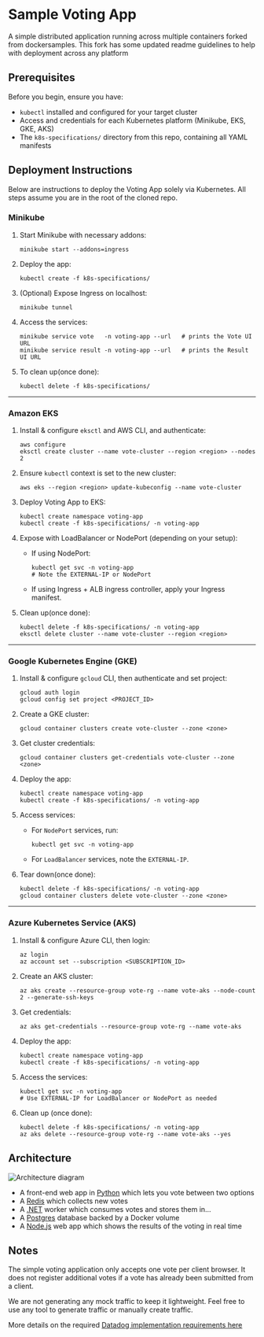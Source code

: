 # Sample Voting App

A simple distributed application running across multiple containers forked from dockersamples. This fork has some updated readme guidelines to help with deployment across any platform

## Prerequisites

Before you begin, ensure you have:
- `kubectl` installed and configured for your target cluster
- Access and credentials for each Kubernetes platform (Minikube, EKS, GKE, AKS)
- The `k8s-specifications/` directory from this repo, containing all YAML manifests

## Deployment Instructions

Below are instructions to deploy the Voting App solely via Kubernetes. All steps assume you are in the root of the cloned repo.

### Minikube

1. Start Minikube with necessary addons:
   ```shell
   minikube start --addons=ingress
   ```
2. Deploy the app:
   ```shell
   kubectl create -f k8s-specifications/
   ```
3. (Optional) Expose Ingress on localhost:
   ```shell
   minikube tunnel
   ```
4. Access the services:
   ```shell
   minikube service vote   -n voting-app --url   # prints the Vote UI URL
   minikube service result -n voting-app --url   # prints the Result UI URL
   ```
5. To clean up(once done):
   ```shell
   kubectl delete -f k8s-specifications/
   ```

---

### Amazon EKS

1. Install & configure `eksctl` and AWS CLI, and authenticate:
   ```shell
   aws configure
   eksctl create cluster --name vote-cluster --region <region> --nodes 2
   ```
2. Ensure `kubectl` context is set to the new cluster:
   ```shell
   aws eks --region <region> update-kubeconfig --name vote-cluster
   ```
3. Deploy Voting App to EKS:
   ```shell
   kubectl create namespace voting-app
   kubectl create -f k8s-specifications/ -n voting-app
   ```
4. Expose with LoadBalancer or NodePort (depending on your setup):
   - If using NodePort:
     ```shell
     kubectl get svc -n voting-app
     # Note the EXTERNAL-IP or NodePort
     ```
   - If using Ingress + ALB ingress controller, apply your Ingress manifest.

5. Clean up(once done):
   ```shell
   kubectl delete -f k8s-specifications/ -n voting-app
   eksctl delete cluster --name vote-cluster --region <region>
   ```

---

### Google Kubernetes Engine (GKE)

1. Install & configure `gcloud` CLI, then authenticate and set project:
   ```shell
   gcloud auth login
   gcloud config set project <PROJECT_ID>
   ```
2. Create a GKE cluster:
   ```shell
   gcloud container clusters create vote-cluster --zone <zone>
   ```
3. Get cluster credentials:
   ```shell
   gcloud container clusters get-credentials vote-cluster --zone <zone>
   ```
4. Deploy the app:
   ```shell
   kubectl create namespace voting-app
   kubectl create -f k8s-specifications/ -n voting-app
   ```
5. Access services:
   - For `NodePort` services, run:
     ```shell
     kubectl get svc -n voting-app
     ```
   - For `LoadBalancer` services, note the `EXTERNAL-IP`.

6. Tear down(once done):
   ```shell
   kubectl delete -f k8s-specifications/ -n voting-app
   gcloud container clusters delete vote-cluster --zone <zone>
   ```

---

### Azure Kubernetes Service (AKS)

1. Install & configure Azure CLI, then login:
   ```shell
   az login
   az account set --subscription <SUBSCRIPTION_ID>
   ```
2. Create an AKS cluster:
   ```shell
   az aks create --resource-group vote-rg --name vote-aks --node-count 2 --generate-ssh-keys
   ```
3. Get credentials:
   ```shell
   az aks get-credentials --resource-group vote-rg --name vote-aks
   ```
4. Deploy the app:
   ```shell
   kubectl create namespace voting-app
   kubectl create -f k8s-specifications/ -n voting-app
   ```
5. Access the services:
   ```shell
   kubectl get svc -n voting-app
   # Use EXTERNAL-IP for LoadBalancer or NodePort as needed
   ```
6. Clean up (once done):
   ```shell
   kubectl delete -f k8s-specifications/ -n voting-app
   az aks delete --resource-group vote-rg --name vote-aks --yes

## Architecture

![Architecture diagram](architecture.excalidraw.png)

* A front-end web app in [Python](/vote) which lets you vote between two options
* A [Redis](https://hub.docker.com/_/redis/) which collects new votes
* A [.NET](/worker/) worker which consumes votes and stores them in…
* A [Postgres](https://hub.docker.com/_/postgres/) database backed by a Docker volume
* A [Node.js](/result) web app which shows the results of the voting in real time

## Notes

The simple voting application only accepts one vote per client browser. It does not register additional votes if a vote has already been submitted from a client.

We are not generating any mock traffic to keep it lightweight. Feel free to use any tool to generate traffic or manually create traffic. 

More details on the required [Datadog implementation requirements here](https://github.com/rborkoto/sample-voting-app/blob/main/datadog-implementation/readme.md)
